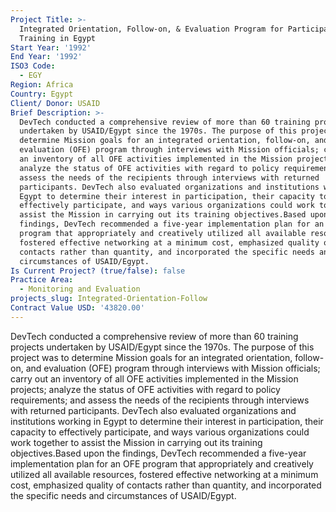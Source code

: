 ```yaml
---
Project Title: >-
  Integrated Orientation, Follow-on, & Evaluation Program for Participant
  Training in Egypt
Start Year: '1992'
End Year: '1992'
ISO3 Code:
  - EGY
Region: Africa
Country: Egypt
Client/ Donor: USAID
Brief Description: >-
  DevTech conducted a comprehensive review of more than 60 training projects
  undertaken by USAID/Egypt since the 1970s. The purpose of this project was to
  determine Mission goals for an integrated orientation, follow-on, and
  evaluation (OFE) program through interviews with Mission officials; carry out
  an inventory of all OFE activities implemented in the Mission projects;
  analyze the status of OFE activities with regard to policy requirements; and
  assess the needs of the recipients through interviews with returned
  participants. DevTech also evaluated organizations and institutions working in
  Egypt to determine their interest in participation, their capacity to
  effectively participate, and ways various organizations could work together to
  assist the Mission in carrying out its training objectives.Based upon the
  findings, DevTech recommended a five-year implementation plan for an OFE
  program that appropriately and creatively utilized all available resources,
  fostered effective networking at a minimum cost, emphasized quality of
  contacts rather than quantity, and incorporated the specific needs and
  circumstances of USAID/Egypt.
Is Current Project? (true/false): false
Practice Area:
  - Monitoring and Evaluation
projects_slug: Integrated-Orientation-Follow
Contract Value USD: '43820.00'
---
```

DevTech conducted a comprehensive review of more than 60 training projects undertaken by USAID/Egypt since the 1970s. The purpose of this project was to determine Mission goals for an integrated orientation, follow-on, and evaluation (OFE) program through interviews with Mission officials; carry out an inventory of all OFE activities implemented in the Mission projects; analyze the status of OFE activities with regard to policy requirements; and assess the needs of the recipients through interviews with returned participants. DevTech also evaluated organizations and institutions working in Egypt to determine their interest in participation, their capacity to effectively participate, and ways various organizations could work together to assist the Mission in carrying out its training objectives.Based upon the findings, DevTech recommended a five-year implementation plan for an OFE program that appropriately and creatively utilized all available resources, fostered effective networking at a minimum cost, emphasized quality of contacts rather than quantity, and incorporated the specific needs and circumstances of USAID/Egypt.
